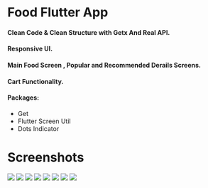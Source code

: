 # Food Flutter App

#### Clean Code & Clean Structure with Getx And Real API.
#### Responsive UI.
#### Main Food Screen , Popular and Recommended Derails Screens.
#### Cart Functionality.

#### Packages:
- Get 
- Flutter Screen Util
- Dots Indicator
# Screenshots 

![](Screenshot/0.PNG)
![](Screenshot/Screenshot_2022-02-21-18-22-58.png.PNG)
![](Screenshot/Screenshot_2022-02-21-18-23-08.PNG)
![](Screenshot/Screenshot_2022-02-21-18-23-13.PNG)
![](Screenshot/Screenshot_2022-02-21-18-23-17.PNG)
![](Screenshot/Screenshot_2022-02-21-18-23-36.PNG)
![](Screenshot/Screenshot_2022-02-21-18-23-40.PNG)
![](Screenshot/Screenshot_2022-02-21-18-23-46.PNG)
